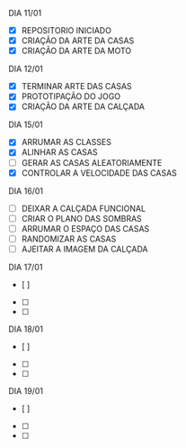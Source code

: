 DIA 11/01
- [X] REPOSITORIO INICIADO
- [X] CRIAÇÃO DA ARTE DA CASAS
- [X] CRIAÇÃO DA ARTE DA MOTO

DIA 12/01
- [X] TERMINAR ARTE DAS CASAS
- [X] PROTOTIPAÇÃO DO JOGO
- [X] CRIAÇÃO DA ARTE DA CALÇADA

DIA 15/01
- [x] ARRUMAR AS CLASSES 
- [x] ALINHAR AS CASAS
- [ ] GERAR AS CASAS ALEATORIAMENTE
- [x] CONTROLAR A VELOCIDADE DAS CASAS 

DIA 16/01
- [ ] DEIXAR A CALÇADA FUNCIONAL
- [ ] CRIAR O PLANO DAS SOMBRAS
- [ ] ARRUMAR O ESPAÇO DAS CASAS
- [ ] RANDOMIZAR AS CASAS
- [ ] AJEITAR A IMAGEM DA CALÇADA

DIA 17/01
- [ ]
- [ ]
- [ ]

DIA 18/01
- [ ]
- [ ]
- [ ]

DIA 19/01
- [ ]
- [ ]
- [ ]

